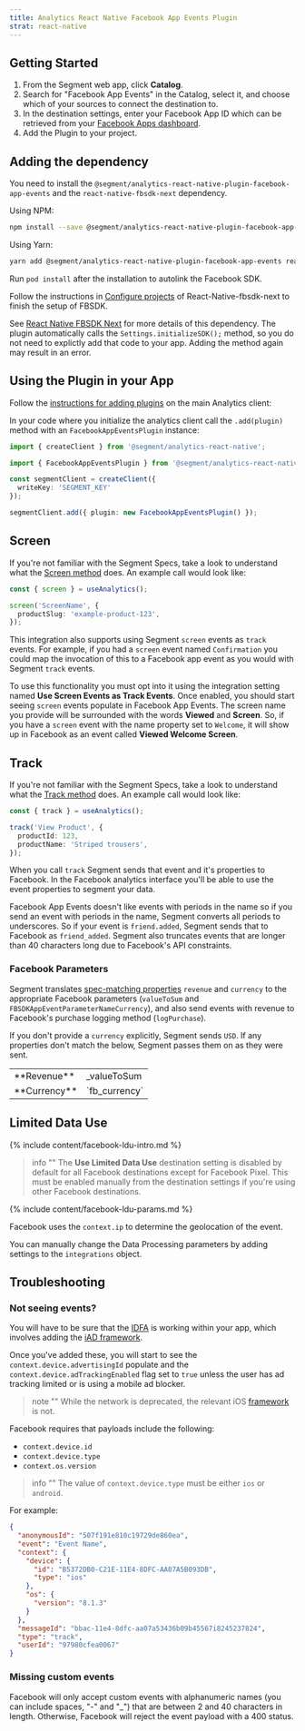 ```yaml
---
title: Analytics React Native Facebook App Events Plugin
strat: react-native
---
```


## Getting Started



1. From the Segment web app, click **Catalog**.
2. Search for "Facebook App Events" in the Catalog, select it, and choose which of your sources to connect the destination to.
3. In the destination settings, enter your Facebook App ID which can be retrieved from your [Facebook Apps dashboard](https://developers.facebook.com/apps/).
4. Add the Plugin to your project. 

## Adding the dependency

You need to install the `@segment/analytics-react-native-plugin-facebook-app-events` and the `react-native-fbsdk-next` dependency.

Using NPM:
```bash
npm install --save @segment/analytics-react-native-plugin-facebook-app-events react-native-fbsdk-next
```

Using Yarn:
```bash
yarn add @segment/analytics-react-native-plugin-facebook-app-events react-native-fbsdk-next
```

Run `pod install` after the installation to autolink the Facebook SDK.

Follow the instructions in [Configure projects](https://github.com/thebergamo/react-native-fbsdk-next#3-configure-projects) of React-Native-fbsdk-next to finish the setup of FBSDK.

See [React Native FBSDK Next](https://github.com/thebergamo/react-native-fbsdk-next) for more details of this dependency. The plugin automatically calls the `Settings.initializeSDK();` method, so you do not need to explictly add that code to your app. Adding the method again may result in an error.

## Using the Plugin in your App

Follow the [instructions for adding plugins](https://github.com/segmentio/analytics-react-native#adding-plugins) on the main Analytics client:

In your code where you initialize the analytics client call the `.add(plugin)` method with an `FacebookAppEventsPlugin` instance:

```ts
import { createClient } from '@segment/analytics-react-native';

import { FacebookAppEventsPlugin } from '@segment/analytics-react-native-plugin-facebook-app-events';

const segmentClient = createClient({
  writeKey: 'SEGMENT_KEY'
});

segmentClient.add({ plugin: new FacebookAppEventsPlugin() });
```

## Screen

If you're not familiar with the Segment Specs, take a look to understand what the [Screen method](/docs/connections/spec/screen/) does. An example call would look like:

```ts
const { screen } = useAnalytics();

screen('ScreenName', {
  productSlug: 'example-product-123',
});
```

This integration also supports using Segment `screen` events as `track` events. For example, if you had a `screen` event named `Confirmation` you could map the invocation of this to a Facebook app event as you would with Segment `track` events.

To use this functionality you must opt into it using the integration setting named **Use Screen Events as Track Events**. Once enabled, you should start seeing `screen` events populate in Facebook App Events. The screen name you provide will be surrounded with the words **Viewed** and **Screen**. So, if you have a `screen` event with the name property set to `Welcome`, it will show up in Facebook as an event called **Viewed Welcome Screen**.

## Track

If you're not familiar with the Segment Specs, take a look to understand what the [Track method](/docs/connections/spec/track/) does. An example call would look like:

```ts
const { track } = useAnalytics();

track('View Product', {
  productId: 123,
  productName: 'Striped trousers',
});
```

When you call `track` Segment sends that event and it's properties to Facebook. In the Facebook analytics interface you'll be able to use the event properties to segment your data.

Facebook App Events doesn't like events with periods in the name so if you send an event with periods in the name, Segment converts all periods to underscores. So if your event is `friend.added`, Segment sends that to Facebook as `friend_added`. Segment also truncates events that are longer than 40 characters long due to Facebook's API constraints.

### Facebook Parameters

Segment translates [spec-matching properties](/docs/connections/spec/track/#properties) `revenue` and `currency` to the appropriate Facebook parameters (`valueToSum` and `FBSDKAppEventParameterNameCurrency`), and also send events with revenue to Facebook's purchase logging method (`logPurchase`).

If you don't provide a `currency` explicitly, Segment sends `USD`. If any properties don't match the below, Segment passes them on as they were sent.

<table>
  <tr>
    <td>**Revenue**</td>
    <td>_valueToSum</td>
  </tr>
  <tr>
    <td>**Currency**</td>
    <td>`fb_currency`</td>
  </tr>
</table>

## Limited Data Use

{% include content/facebook-ldu-intro.md %}

> info ""
> The **Use Limited Data Use** destination setting is disabled by default for all Facebook destinations except for Facebook Pixel. This must be enabled manually from the destination settings if you're using other Facebook destinations.

{% include content/facebook-ldu-params.md %}

Facebook uses the `context.ip` to determine the geolocation of the event.

You can manually change the Data Processing parameters by adding settings to the `integrations` object.

## Troubleshooting

### Not seeing events?

You will have to be sure that the [IDFA](/docs/connections/sources/catalog/libraries/mobile/ios/#idfa) is working within your app, which involves adding the [iAD framework](/docs/connections/sources/catalog/libraries/mobile/ios/#idfa).

Once you've added these, you will start to see the `context.device.advertisingId` populate and the `context.device.adTrackingEnabled` flag set to `true` unless the user has ad tracking limited or is using a mobile ad blocker.

> note ""
> While the network is deprecated, the relevant iOS [framework](https://developer.apple.com/reference/iad) is not.

Facebook requires that payloads include the following:
- `context.device.id`
- `context.device.type`
- `context.os.version`

> info ""
> The value of `context.device.type` must be either `ios` or `android`.

For example:

```json
{
  "anonymousId": "507f191e810c19729de860ea",
  "event": "Event Name",
​  "context": {
    "device": {
      "id": "B5372DB0-C21E-11E4-8DFC-AA07A5B093DB",
      "type": "ios"
    },
    "os": {
      "version": "8.1.3"
    }
  },​
  "messageId": "bbac-11e4-8dfc-aa07a53436b09b45567i8245237824",
  "type": "track",
  "userId": "97980cfea0067"
}
```

### Missing custom events

Facebook will only accept custom events with alphanumeric names (you can include spaces, "-" and "\_") that are between 2 and 40 characters in length. Otherwise, Facebook will reject the event payload with a 400 status.

